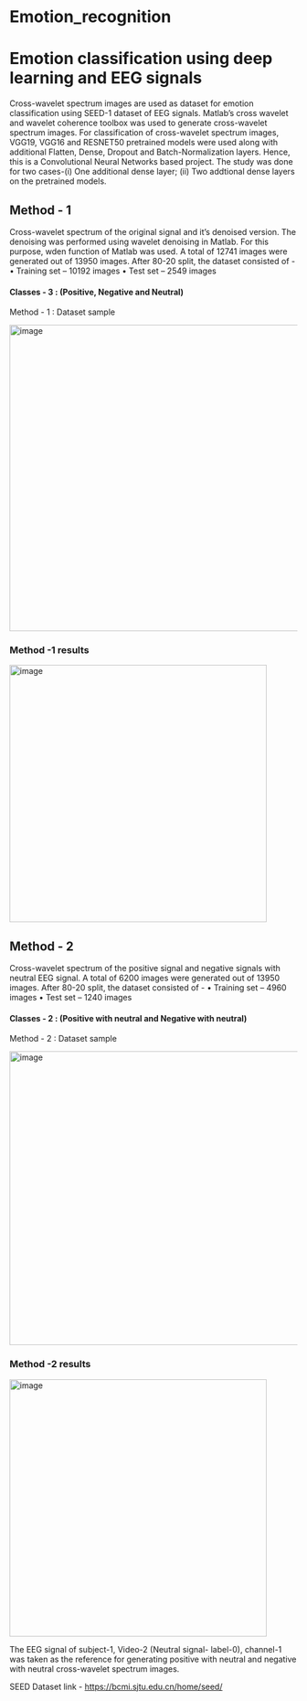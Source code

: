 # Emotion_recognition
# Emotion classification using deep learning and EEG signals

Cross-wavelet spectrum images are used as dataset for emotion classification using SEED-1 dataset of EEG signals.
Matlab’s cross wavelet and wavelet coherence toolbox was used to generate cross-wavelet spectrum images.
For classification of cross-wavelet spectrum images, VGG19, VGG16 and RESNET50 pretrained models were used along with additional Flatten, Dense, Dropout and Batch-Normalization layers. Hence, this is a Convolutional Neural Networks based project. The study was done for two cases-(i) One additional dense layer; (ii) Two addtional dense layers on the pretrained models.

## Method - 1
Cross-wavelet spectrum of the original signal and it’s denoised version. The denoising was performed using wavelet denoising in Matlab. For this purpose, wden function of Matlab was used.  A total of 12741 images were generated out of 13950 images. 
 After 80-20 split, the dataset consisted of -
•	Training set – 10192 images
•	Test set – 2549 images

#### Classes - 3 : (Positive, Negative and Neutral)

Method - 1 : Dataset sample

<img width="536" alt="image" src="https://user-images.githubusercontent.com/75621797/185759736-520a8e6d-d918-44b5-9f30-22460571e3e3.png">

 ### Method -1 results
 
 <img width="450" alt="image" src="https://user-images.githubusercontent.com/75621797/204766254-13675229-cf6f-4b6f-97d9-d86adda93110.png">




## Method - 2
Cross-wavelet spectrum of the positive signal and negative signals with neutral EEG signal. A total of 6200 images were generated out of 13950 images. After 80-20 split, the dataset consisted of -
•	Training set – 4960 images
•	Test set – 1240 images
#### Classes - 2 : (Positive with neutral and Negative with neutral)

Method - 2 : Dataset sample

<img width="514" alt="image" src="https://user-images.githubusercontent.com/75621797/185759757-6810fc94-9bf5-48db-ad61-c8e8224881e8.png">

 ### Method -2 results

<img width="450" alt="image" src="https://user-images.githubusercontent.com/75621797/204766376-c73fd242-589d-4422-8927-399760908ef5.png">


 The EEG signal of subject-1, Video-2 (Neutral signal- label-0), channel-1 was taken as the reference for generating positive with neutral and negative with neutral cross-wavelet spectrum images. 






SEED Dataset link - https://bcmi.sjtu.edu.cn/home/seed/
